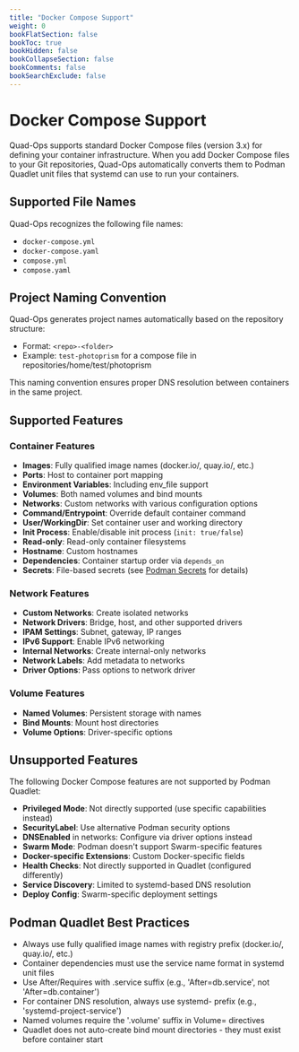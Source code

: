 ```yaml
---
title: "Docker Compose Support"
weight: 0
bookFlatSection: false
bookToc: true
bookHidden: false
bookCollapseSection: false
bookComments: false
bookSearchExclude: false
---
```


# Docker Compose Support

Quad-Ops supports standard Docker Compose files (version 3.x) for defining your container infrastructure. When you add Docker Compose files to your Git repositories, Quad-Ops automatically converts them to Podman Quadlet unit files that systemd can use to run your containers.

## Supported File Names

Quad-Ops recognizes the following file names:
- `docker-compose.yml`
- `docker-compose.yaml`
- `compose.yml`
- `compose.yaml`

## Project Naming Convention

Quad-Ops generates project names automatically based on the repository structure:
- Format: `<repo>-<folder>`
- Example: `test-photoprism` for a compose file in repositories/home/test/photoprism

This naming convention ensures proper DNS resolution between containers in the same project.

## Supported Features

### Container Features
- **Images**: Fully qualified image names (docker.io/, quay.io/, etc.)
- **Ports**: Host to container port mapping
- **Environment Variables**: Including env_file support
- **Volumes**: Both named volumes and bind mounts
- **Networks**: Custom networks with various configuration options
- **Command/Entrypoint**: Override default container command
- **User/WorkingDir**: Set container user and working directory
- **Init Process**: Enable/disable init process (`init: true/false`)
- **Read-only**: Read-only container filesystems
- **Hostname**: Custom hostnames
- **Dependencies**: Container startup order via `depends_on`
- **Secrets**: File-based secrets (see [Podman Secrets](/docs/podman-secrets) for details)

### Network Features
- **Custom Networks**: Create isolated networks
- **Network Drivers**: Bridge, host, and other supported drivers
- **IPAM Settings**: Subnet, gateway, IP ranges
- **IPv6 Support**: Enable IPv6 networking
- **Internal Networks**: Create internal-only networks
- **Network Labels**: Add metadata to networks
- **Driver Options**: Pass options to network driver

### Volume Features
- **Named Volumes**: Persistent storage with names
- **Bind Mounts**: Mount host directories
- **Volume Options**: Driver-specific options

## Unsupported Features

The following Docker Compose features are not supported by Podman Quadlet:

- **Privileged Mode**: Not directly supported (use specific capabilities instead)
- **SecurityLabel**: Use alternative Podman security options
- **DNSEnabled** in networks: Configure via driver options instead
- **Swarm Mode**: Podman doesn't support Swarm-specific features
- **Docker-specific Extensions**: Custom Docker-specific fields
- **Health Checks**: Not directly supported in Quadlet (configured differently)
- **Service Discovery**: Limited to systemd-based DNS resolution
- **Deploy Config**: Swarm-specific deployment settings

## Podman Quadlet Best Practices

- Always use fully qualified image names with registry prefix (docker.io/, quay.io/, etc.)
- Container dependencies must use the service name format in systemd unit files
- Use After/Requires with .service suffix (e.g., 'After=db.service', not 'After=db.container')
- For container DNS resolution, always use systemd- prefix (e.g., 'systemd-project-service')
- Named volumes require the '.volume' suffix in Volume= directives
- Quadlet does not auto-create bind mount directories - they must exist before container start